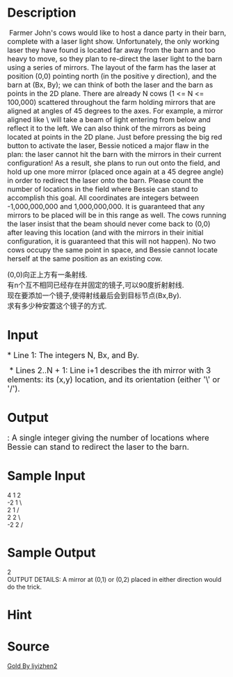 
# Description

<div class="content"><p><span style="font-size: medium"> Farmer John&#39;s cows would like to host a dance party in their barn, complete with a laser light show. Unfortunately, the only working laser they have found is located far away from the barn and too heavy to move, so they plan to re-direct the laser light to the barn using a series of mirrors. The layout of the farm has the laser at position (0,0) pointing north (in the positive y direction), and the barn at (Bx, By); we can think of both the laser and the barn as points in the 2D plane. There are already N cows (1 &lt;= N &lt;= 100,000) scattered throughout the farm holding mirrors that are aligned at angles of 45 degrees to the axes. For example, a mirror aligned like \ will take a beam of light entering from below and reflect it to the left. We can also think of the mirrors as being located at points in the 2D plane. Just before pressing the big red button to activate the laser, Bessie noticed a major flaw in the plan: the laser cannot hit the barn with the mirrors in their current configuration! As a result, she plans to run out onto the field, and hold up one more mirror (placed once again at a 45 degree angle) in order to redirect the laser onto the barn. Please count the number of locations in the field where Bessie can stand to accomplish this goal. All coordinates are integers between -1,000,000,000 and 1,000,000,000. It is guaranteed that any mirrors to be placed will be in this range as well. The cows running the laser insist that the beam should never come back to (0,0) after leaving this location (and with the mirrors in their initial configuration, it is guaranteed that this will not happen). No two cows occupy the same point in space, and Bessie cannot locate herself at the same position as an existing cow. </span></p>
<p></p>
<div><span style="font-size: medium">(0,0)向正上方有一条射线.</span></div>
<div><span style="font-size: medium">有n个互不相同已经存在并固定的镜子,可以90度折射射线.</span></div>
<div><span style="font-size: medium">现在要添加一个镜子,使得射线最后会到目标节点(Bx,By).</span></div>
<div><span style="font-size: medium">求有多少种安置这个镜子的方式.</span></div></div>

# Input

<div class="content"><p><font size="4">* Line 1: The integers N, Bx, and By.</font></p>
<p><font size="4"> * Lines 2..N + 1: Line i+1 describes the ith mirror with 3 elements: its (x,y) location, and its orientation (either &#39;\&#39; or &#39;/&#39;). </font></p></div>

# Output

<div class="content"><p><font size="4">: A single integer giving the number of locations where Bessie can stand to redirect the laser to the barn. </font></p></div>

# Sample Input

<div class="content"><span class="sampledata">4 1 2<br/>
-2 1 \<br/>
2 1 /<br/>
2 2 \<br/>
-2 2 /<br/>
</span></div>

# Sample Output

<div class="content"><span class="sampledata"> 2 <br/>
OUTPUT DETAILS: A mirror at (0,1) or (0,2) placed in either direction would do the trick. </span></div>

# Hint

<div class="content"><p></p></div>

# Source

<div class="content"><p><a href="problemset.php?search=Gold By liyizhen2">Gold By liyizhen2</a></p></div>

